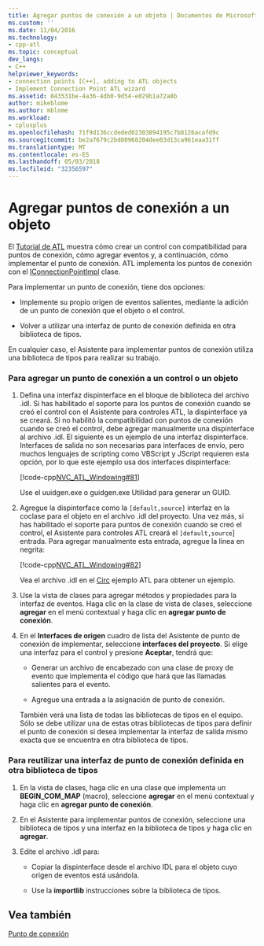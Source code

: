 ```yaml
---
title: Agregar puntos de conexión a un objeto | Documentos de Microsoft
ms.custom: ''
ms.date: 11/04/2016
ms.technology:
- cpp-atl
ms.topic: conceptual
dev_langs:
- C++
helpviewer_keywords:
- connection points [C++], adding to ATL objects
- Implement Connection Point ATL wizard
ms.assetid: 843531be-4a36-4db0-9d54-e029b1a72a8b
author: mikeblome
ms.author: mblome
ms.workload:
- cplusplus
ms.openlocfilehash: 71f9d136ccdeded02303894195c7b8126acafd9c
ms.sourcegitcommit: be2a7679c2bd80968204dee03d13ca961eaa31ff
ms.translationtype: MT
ms.contentlocale: es-ES
ms.lasthandoff: 05/03/2018
ms.locfileid: "32356597"
---
```

# <a name="adding-connection-points-to-an-object"></a>Agregar puntos de conexión a un objeto
El [Tutorial de ATL](../atl/active-template-library-atl-tutorial.md) muestra cómo crear un control con compatibilidad para puntos de conexión, cómo agregar eventos y, a continuación, cómo implementar el punto de conexión. ATL implementa los puntos de conexión con el [IConnectionPointImpl](../atl/reference/iconnectionpointimpl-class.md) clase.  
  
 Para implementar un punto de conexión, tiene dos opciones:  
  
-   Implemente su propio origen de eventos salientes, mediante la adición de un punto de conexión que el objeto o el control.  
  
-   Volver a utilizar una interfaz de punto de conexión definida en otra biblioteca de tipos.  
  
 En cualquier caso, el Asistente para implementar puntos de conexión utiliza una biblioteca de tipos para realizar su trabajo.  
  
### <a name="to-add-a-connection-point-to-a-control-or-object"></a>Para agregar un punto de conexión a un control o un objeto  
  
1.  Defina una interfaz dispinterface en el bloque de biblioteca del archivo .idl. Si has habilitado el soporte para los puntos de conexión cuando se creó el control con el Asistente para controles ATL, la dispinterface ya se creará. Si no habilitó la compatibilidad con puntos de conexión cuando se creó el control, debe agregar manualmente una dispinterface al archivo .idl. El siguiente es un ejemplo de una interfaz dispinterface. Interfaces de salida no son necesarias para interfaces de envío, pero muchos lenguajes de scripting como VBScript y JScript requieren esta opción, por lo que este ejemplo usa dos interfaces dispinterface:  
  
     [!code-cpp[NVC_ATL_Windowing#81](../atl/codesnippet/cpp/adding-connection-points-to-an-object_1.idl)]  
  
     Use el uuidgen.exe o guidgen.exe Utilidad para generar un GUID.  
  
2.  Agregue la dispinterface como la `[default,source]` interfaz en la coclase para el objeto en el archivo .idl del proyecto. Una vez más, si has habilitado el soporte para puntos de conexión cuando se creó el control, el Asistente para controles ATL creará el `[default,source`] entrada. Para agregar manualmente esta entrada, agregue la línea en negrita:  
  
     [!code-cpp[NVC_ATL_Windowing#82](../atl/codesnippet/cpp/adding-connection-points-to-an-object_2.idl)]  
  
     Vea el archivo .idl en el [Circ](../visual-cpp-samples.md) ejemplo ATL para obtener un ejemplo.  
  
3.  Use la vista de clases para agregar métodos y propiedades para la interfaz de eventos. Haga clic en la clase de vista de clases, seleccione **agregar** en el menú contextual y haga clic en **agregar punto de conexión**.  
  
4.  En el **Interfaces de origen** cuadro de lista del Asistente de punto de conexión de implementar, seleccione **interfaces del proyecto**. Si elige una interfaz para el control y presione **Aceptar**, tendrá que:  
  
    -   Generar un archivo de encabezado con una clase de proxy de evento que implementa el código que hará que las llamadas salientes para el evento.  
  
    -   Agregue una entrada a la asignación de punto de conexión.  
  
     También verá una lista de todas las bibliotecas de tipos en el equipo. Sólo se debe utilizar una de estas otras bibliotecas de tipos para definir el punto de conexión si desea implementar la interfaz de salida mismo exacta que se encuentra en otra biblioteca de tipos.  
  
### <a name="to-reuse-a-connection-point-interface-defined-in-another-type-library"></a>Para reutilizar una interfaz de punto de conexión definida en otra biblioteca de tipos  
  
1.  En la vista de clases, haga clic en una clase que implementa un **BEGIN_COM_MAP** (macro), seleccione **agregar** en el menú contextual y haga clic en **agregar punto de conexión**.  
  
2.  En el Asistente para implementar puntos de conexión, seleccione una biblioteca de tipos y una interfaz en la biblioteca de tipos y haga clic en **agregar**.  
  
3.  Edite el archivo .idl para:  
  
    -   Copiar la dispinterface desde el archivo IDL para el objeto cuyo origen de eventos está usándola.  
  
    -   Use la **importlib** instrucciones sobre la biblioteca de tipos.  
  
## <a name="see-also"></a>Vea también  
 [Punto de conexión](../atl/atl-connection-points.md)

